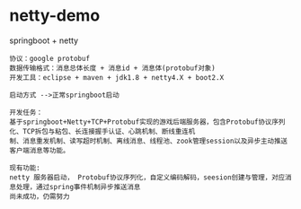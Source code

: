 # netty-demo
springboot + netty


```
协议：google protobuf   
数据传输格式：消息总体长度 + 消息id + 消息体(protobuf对象)
开发工具：eclipse + maven + jdk1.8 + netty4.X + boot2.X
```
```
启动方式 -->正常springboot启动
```
```
开发任务：
基于springboot+Netty+TCP+Protobuf实现的游戏后端服务器，包含Protobuf协议序列化、TCP拆包与粘包、长连接握手认证、心跳机制、断线重连机
制、消息重发机制、读写超时机制、离线消息、线程池、zook管理session以及异步主动推送客户端消息等功能。
```
```
现有功能:
netty 服务器启动， Protobuf协议序列化，自定义编码解码，seesion创建与管理，对应消息处理，通过spring事件机制异步推送消息
尚未成功，仍需努力 
```
